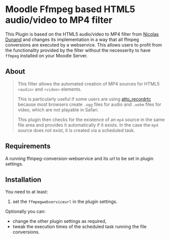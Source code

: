 # Moodle Ffmpeg based HTML5 audio/video to MP4 filter

This Plugin is based on the HTML5 audio/video to MP4 filter from [Nicolas Dunand](https://github.com/ndunand/moodle-filter_html5avtomp4) and changes its implementation in a way that all ffmpeg conversions are executed by a webservice. This allows users to profit from the functionality provided by the filter without the necesserity to have  `ffmpeg` installed on your Moodle Server.

## About

> This filter allows the automated creation of MP4 sources for HTML5 `<audio>` and `<video>` elements.
>
>This is particularly useful if some users are using [atto_recordrtc](https://docs.moodle.org/37/en/RecordRTC) because most browsers create `.ogg` files for audio and `.webm` files for video, which are not playable in Safari.
>
>This plugin then checks for the existence of an `mp4` source in the same file area and provides it automatically if it exists. In the case the `mp4` source does not exist, it is created via a scheduled task.

## Requirements

A running ffmpeg-conversion-webservice and its url to be set in plugin settings.

## Installation

You need to at least:

1. set the `ffmpegwebserviceurl` in the plugin settings.

Optionally you can:

* change the other plugin settings as required,
* tweak the execution times of the scheduled task running the file conversions.
